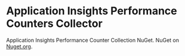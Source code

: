 Application Insights Performance Counters Collector
===================================================

Application Insights Performance Counter Collection NuGet. NuGet on [Nuget.org](http://www.nuget.org/packages/Microsoft.ApplicationInsights.PerfCounterCollector/).